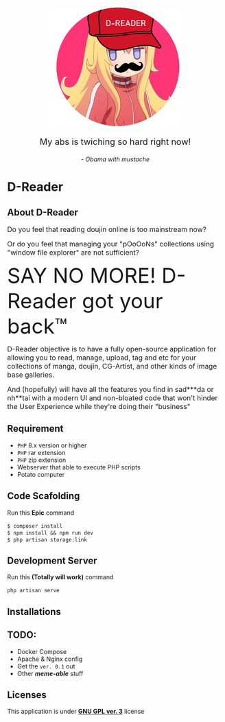 <p align="center">
    <img src="./public/Logo.png" alt="Logo" style="width:300px;">
</p>
<p align="center" style="font-size: 20px;">
My abs is twiching so hard right now!
<p align="center" style="font-style: italic;">
- Obama with mustache
</p>
</p>

# **D-Reader**

## **About D-Reader**
<p>
<font size="3">Do you feel that reading doujin online is too mainstream now?</font> 
</p>
<p>
<font size="3">Or do you feel that managing your "pOoOoNs" collections using "window file explorer" are not sufficient?</font>
</p>
<p>
    <font size="10"> SAY NO MORE! D-Reader got your back™ </font>
</p>
<p>
<font size="3">D-Reader objective is to have a fully open-source application for allowing you to read, manage, upload, tag and etc for your collections of manga, doujin, CG-Artist, and other kinds of image base galleries.</font>
</p>
<p>
<font size="3">And (hopefully) will have all the features you find in sad***da or nh**tai with a modern UI and non-bloated code that 
won't hinder the User Experience while they're doing their "business"</font>
</p>

## **Requirement**
- `PHP` 8.x version or higher
- `PHP` rar extension
- `PHP` zip extension
- Webserver that able to execute PHP scripts
- Potato computer

## **Code Scafolding**
    
Run this **Epic** command
    
    $ composer install
    $ npm install && npm run dev
    $ php artisan storage:link

## **Development Server**
Run this **(Totally will work)** command

    php artisan serve

## **Installations**

## **TODO:** 
- Docker Compose
- Apache & Nginx config
- Get the `ver. 0.1` out
- Other ***meme-able*** stuff

## **Licenses**

This application is under [**GNU GPL ver. 3**](./LICENSE) license
